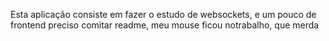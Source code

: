 Esta aplicação consiste em fazer o estudo de websockets, e um pouco de frontend
preciso comitar readme, meu mouse ficou notrabalho, que merda